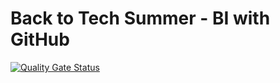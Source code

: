 # Back to Tech Summer - BI with GitHub

[![Quality Gate Status](https://sonarcloud.io/api/project_badges/measure?project=backtotechsummer%3A%3Agithub%3Abi&metric=alert_status)](https://sonarcloud.io/dashboard?id=backtotechsummer%3A%3Agithub%3Abi)

